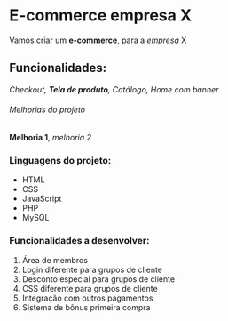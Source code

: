 # E-commerce empresa X

Vamos criar um **e-commerce**, para a *empresa* X

## Funcionalidades:

_Checkout, **Tela de produto**, Catálogo, Home com banner_

###### Melhorias do projeto

__Melhoria 1__, _melhoria 2_

### Linguagens do projeto:

* HTML
* CSS
* JavaScript
* PHP
* MySQL

### Funcionalidades a desenvolver:

1. Área de membros
1. Login diferente para grupos de cliente
2. Desconto especial para grupos de cliente
3. CSS diferente para grupos de cliente
2. Integração com outros pagamentos
3. Sistema de bônus primeira compra

